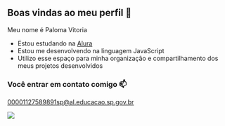 ## Boas vindas ao meu perfil 💙

Meu nome é Paloma Vitoria

- Estou estudando na [Alura](https:)
- Estou me desenvolvendo na linguagem JavaScript
- Utilizo esse espaço para minha organização e compartilhamento dos meus projetos desenvolvidos

### Você entrar em contato comigo 📫

00001127589891sp@al.educacao.sp.gov.br



![](https://media1.tenor.com/m/G7SwjI3wUdgAAAAC/applaud-clapping.gif)
